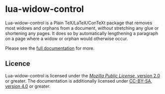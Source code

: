 lua-widow-control
=================
<!-- lua-widow-control
     https://github.com/gucci-on-fleek/lua-widow-control
     SPDX-License-Identifier: MPL-2.0+ OR CC-BY-SA-4.0+
     SPDX-FileCopyrightText: 2021 gucci-on-fleek
-->

Lua-widow-control is a Plain TeX/LaTeX/ConTeXt package that removes most widows and orphans from a document, _without_ stretching any glue or shortening any pages. It does so by automatically lengthening a paragraph on a page where a widow or orphan would otherwise occur. 

Please see the [full documentation](docs/lwc-documentation.pdf) for more.

Licence
-------

Lua-widow-control is licensed under the [_Mozilla Public License_, version 2.0](https://www.mozilla.org/en-US/MPL/2.0/) or greater. The documentation is additionally licensed under [CC-BY-SA, version 4.0](https://creativecommons.org/licenses/by-sa/4.0/legalcode) or greater.
